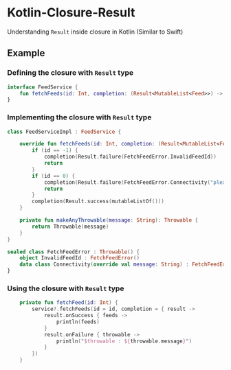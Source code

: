 # Kotlin-Closure-Result
Understanding `Result` inside closure in Kotlin (Similar to Swift)

## Example 

### Defining the closure with `Result` type
```kotlin
interface FeedService {
    fun fetchFeeds(id: Int, completion: (Result<MutableList<Feed>>) -> Unit)
}
```

### Implementing the closure with `Result` type
```kotlin
class FeedServiceImpl : FeedService {

    override fun fetchFeeds(id: Int, completion: (Result<MutableList<Feed>>) -> Unit) {
        if (id == -1) {
            completion(Result.failure(FetchFeedError.InvalidFeedId))
            return
        }
        if (id == 0) {
            completion(Result.failure(FetchFeedError.Connectivity("please check connection")))
            return
        }
        completion(Result.success(mutableListOf()))
    }

    private fun makeAnyThrowable(message: String): Throwable {
        return Throwable(message)
    }
}

sealed class FetchFeedError : Throwable() {
    object InvalidFeedId : FetchFeedError()
    data class Connectivity(override val message: String) : FetchFeedError()
}


```

### Using the closure with `Result` type
```kotlin
    private fun fetchFeed(id: Int) {
        service?.fetchFeeds(id = id, completion = { result ->
            result.onSuccess { feeds ->
                println(feeds)
            }
            result.onFailure { throwable ->
                println("$throwable : ${throwable.message}")
            }
        })
    }
```

